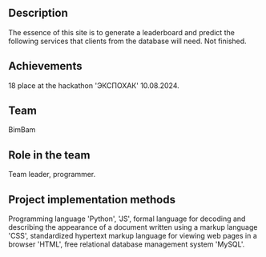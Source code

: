 ## Description
The essence of this site is to generate a leaderboard and predict the following services that clients from the database will need.
Not finished.

## Achievements
18 place at the hackathon 'ЭКСПОХАК' 10.08.2024.

## Team
BimBam

## Role in the team
Team leader, programmer.

## Project implementation methods
Programming language 'Python', 'JS', formal language for decoding and describing the appearance of a document written using a markup language 'CSS', standardized hypertext markup language for viewing web pages in a browser 'HTML', free relational database management system 'MySQL'.
